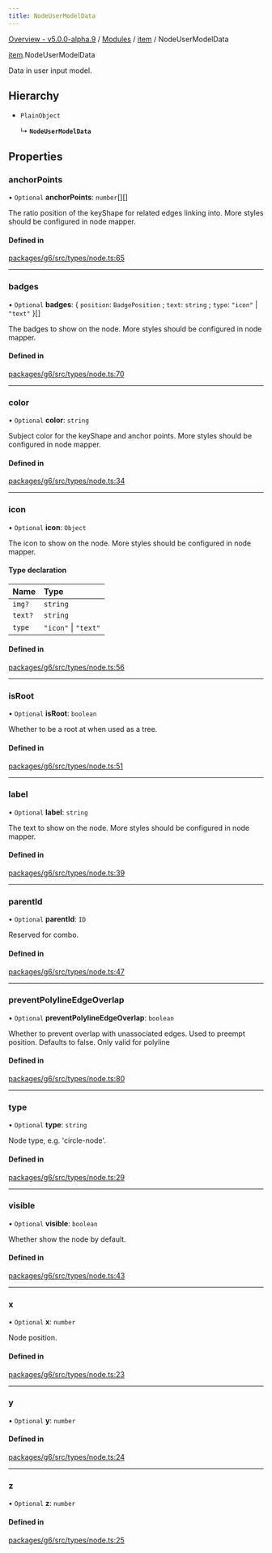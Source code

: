 ```yaml
---
title: NodeUserModelData
---
```


[Overview - v5.0.0-alpha.9](../../README.en.md) / [Modules](../../modules.en.md) / [item](../../modules/item.en.md) / NodeUserModelData

[item](../../modules/item.en.md).NodeUserModelData

Data in user input model.

## Hierarchy

- `PlainObject`

  ↳ **`NodeUserModelData`**

## Properties

### anchorPoints

• `Optional` **anchorPoints**: `number`[][]

The ratio position of the keyShape for related edges linking into.
More styles should be configured in node mapper.

#### Defined in

[packages/g6/src/types/node.ts:65](https://github.com/antvis/G6/blob/60905f4c6c/packages/g6/src/types/node.ts#L65)

___

### badges

• `Optional` **badges**: { `position`: `BadgePosition` ; `text`: `string` ; `type`: ``"icon"`` \| ``"text"``  }[]

The badges to show on the node.
More styles should be configured in node mapper.

#### Defined in

[packages/g6/src/types/node.ts:70](https://github.com/antvis/G6/blob/60905f4c6c/packages/g6/src/types/node.ts#L70)

___

### color

• `Optional` **color**: `string`

Subject color for the keyShape and anchor points.
More styles should be configured in node mapper.

#### Defined in

[packages/g6/src/types/node.ts:34](https://github.com/antvis/G6/blob/60905f4c6c/packages/g6/src/types/node.ts#L34)

___

### icon

• `Optional` **icon**: `Object`

The icon to show on the node.
More styles should be configured in node mapper.

#### Type declaration

| Name | Type |
| :------ | :------ |
| `img?` | `string` |
| `text?` | `string` |
| `type` | ``"icon"`` \| ``"text"`` |

#### Defined in

[packages/g6/src/types/node.ts:56](https://github.com/antvis/G6/blob/60905f4c6c/packages/g6/src/types/node.ts#L56)

___

### isRoot

• `Optional` **isRoot**: `boolean`

Whether to be a root at when used as a tree.

#### Defined in

[packages/g6/src/types/node.ts:51](https://github.com/antvis/G6/blob/60905f4c6c/packages/g6/src/types/node.ts#L51)

___

### label

• `Optional` **label**: `string`

The text to show on the node.
More styles should be configured in node mapper.

#### Defined in

[packages/g6/src/types/node.ts:39](https://github.com/antvis/G6/blob/60905f4c6c/packages/g6/src/types/node.ts#L39)

___

### parentId

• `Optional` **parentId**: `ID`

Reserved for combo.

#### Defined in

[packages/g6/src/types/node.ts:47](https://github.com/antvis/G6/blob/60905f4c6c/packages/g6/src/types/node.ts#L47)

___

### preventPolylineEdgeOverlap

• `Optional` **preventPolylineEdgeOverlap**: `boolean`

Whether to prevent overlap with unassociated edges. Used to preempt position.
Defaults to false.
Only valid for polyline

#### Defined in

[packages/g6/src/types/node.ts:80](https://github.com/antvis/G6/blob/60905f4c6c/packages/g6/src/types/node.ts#L80)

___

### type

• `Optional` **type**: `string`

Node type, e.g. 'circle-node'.

#### Defined in

[packages/g6/src/types/node.ts:29](https://github.com/antvis/G6/blob/60905f4c6c/packages/g6/src/types/node.ts#L29)

___

### visible

• `Optional` **visible**: `boolean`

Whether show the node by default.

#### Defined in

[packages/g6/src/types/node.ts:43](https://github.com/antvis/G6/blob/60905f4c6c/packages/g6/src/types/node.ts#L43)

___

### x

• `Optional` **x**: `number`

Node position.

#### Defined in

[packages/g6/src/types/node.ts:23](https://github.com/antvis/G6/blob/60905f4c6c/packages/g6/src/types/node.ts#L23)

___

### y

• `Optional` **y**: `number`

#### Defined in

[packages/g6/src/types/node.ts:24](https://github.com/antvis/G6/blob/60905f4c6c/packages/g6/src/types/node.ts#L24)

___

### z

• `Optional` **z**: `number`

#### Defined in

[packages/g6/src/types/node.ts:25](https://github.com/antvis/G6/blob/60905f4c6c/packages/g6/src/types/node.ts#L25)
